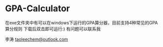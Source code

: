 # GPA-Calculator

在exe文件夹中有可以在windows下运行的GPA算分器，目前支持4种常见的GPA算分规则
下载后双击即可运行:)
有问题可以联系我

李涛  <taoleechem@outlook.com>
